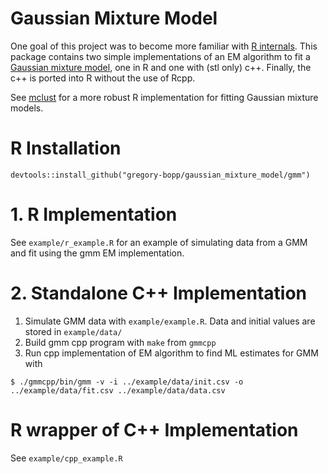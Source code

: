 # Gaussian Mixture Model
One goal of this project was to become more familiar with [R internals](https://github.com/hadley/r-internals). This package contains two simple implementations of an EM algorithm to fit a [Gaussian mixture model](https://en.wikipedia.org/wiki/Mixture_model#Gaussian_mixture_model), one in R and one with (stl only) c++. Finally, the c++ is ported into R without the use of Rcpp. 

See [mclust](https://cran.r-project.org/web/packages/mclust/vignettes/mclust.html) for a more robust R implementation for fitting Gaussian mixture models.


# R Installation
```
devtools::install_github("gregory-bopp/gaussian_mixture_model/gmm")
```

# 1. R Implementation
See `example/r_example.R` for an example of simulating data from a GMM and fit using the gmm EM implementation.

# 2. Standalone C++ Implementation
1. Simulate GMM data with `example/example.R`. Data and initial values are stored in `example/data/`
2. Build gmm cpp program with `make` from `gmmcpp`
3. Run cpp implementation of EM algorithm to find ML estimates for GMM with 

```
$ ./gmmcpp/bin/gmm -v -i ../example/data/init.csv -o ../example/data/fit.csv ../example/data/data.csv 
```

# R wrapper of C++ Implementation
See `example/cpp_example.R`




